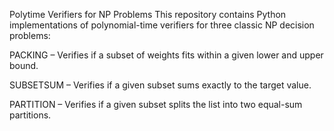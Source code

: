 Polytime Verifiers for NP Problems This repository contains Python implementations of polynomial-time verifiers for three classic NP decision problems:

PACKING – Verifies if a subset of weights fits within a given lower and upper bound.

SUBSETSUM – Verifies if a given subset sums exactly to the target value.

PARTITION – Verifies if a given subset splits the list into two equal-sum partitions.
